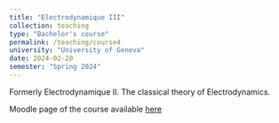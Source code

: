 ```yaml
---
title: "Electrodynamique III"
collection: teaching
type: "Bachelor's course"
permalink: /teaching/course4
university: "University of Geneva"
date: 2024-02-20
semester: "Spring 2024"
---
```


Formerly Electrodynamique II. The classical theory of Electrodynamics.

<i class="ai ai-moodle ai-fw"></i> Moodle page of the course available <a href="https://moodle.unige.ch/enrol/index.php?id=3288" target="_blank" rel="noopener"> here</a>